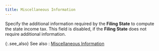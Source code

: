```yaml
---
title: Miscellaneous Information
---
```



Specify the additional information required by the **Filing 
 State** to compute the state income tax. This field is disabled,  if the **Filing State** does not require  additional information.


{:.see_also}
See also
: [Miscellaneous  Information](JavaScript:RelatedTopics1.Click())<!--Metadata type="DesignerControl" startspan
<object CLASSID="clsid:ADB880A6-D8FF-11CF-9377-00AA003B7A11"
	ID=RelatedTopics1
	TYPE="application/x-oleobject">
</object>-->

<object classid="clsid:ADB880A6-D8FF-11CF-9377-00AA003B7A11" id="RelatedTopics1" type="application/x-oleobject"> 
 <param name="Command" value="Related Topics">
<param name="Window" value="second">
<param name="Item1" value="Miscellaneous Information;{{site.prl_chm}}/misc/miscellaneous_information.html">
</object><!--Metadata type="DesignerControl" endspan-->
